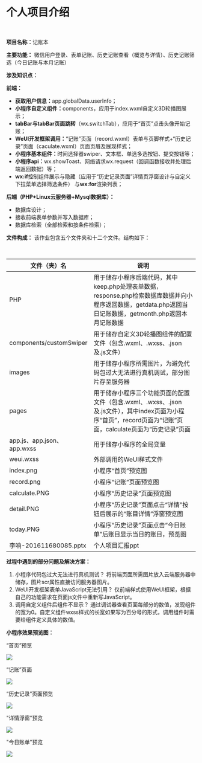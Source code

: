 <h1>个人项目介绍</h1><br>
<p><strong>项目名称：</strong>记账本</p>
<p><strong>主要功能：</strong> 微信用户登录、表单记账、历史记账查看（概览与详情）、历史记账筛选（今日记账与本月记账）</p>

<p><strong>涉及知识点：</strong></p>
  <strong> 前端：</strong>

- <strong>获取用户信息：</strong>app.globalData.userInfo；
- <strong>小程序自定义组件：</strong>components，应用于index.wxml自定义3D轮播图展示；
- <strong>tabBar与tabBar页面跳转</strong>（wx.switchTab），应用于“首页”点击头像开始记账；
- <strong>WeUI开发框架调用：</strong>“记账”页面（record.wxml）表单与页脚样式+“历史记录”页面（caculate.wxml）页面页眉及展现样式；
- <strong>小程序基本组件：</strong>时间选择器swiper、文本框、单选多选按钮、提交按钮等；
- <strong>小程序api：</strong>wx.showToast、网络请求wx.request（回调函数接收并处理后端返回数据）等；
- <strong>wx:if</strong>控制组件展示与隐藏（应用于“历史记录页面”详情页浮窗设计与自定义下拉菜单选择筛选条件） 与<strong>wx:for</strong>渲染列表；

<strong>后端（PHP+Linux云服务器+Mysql数据库）：</strong>

- 数据库设计；
- 接收前端表单参数并写入数据库；
- 数据库检索（全部检索和按条件检索）；

<p><strong>文件构成：</strong>
该作业包含五个文件夹和十二个文件。结构如下：</p><br>
<table>
<thead>
<tr>
<th>文件（夹）名</th>
<th>说明</th>
</tr>
</thead>
<tbody>
<tr>
<td>PHP</td>
<td>用于储存小程序后端代码，其中keep.php处理表单数据，response.php检索数据库数据并向小程序返回数据，getdata.php返回当日记账数据，getmonth.php返回本月记账数据</td>
</tr>
<tr>
<td>components/customSwiper</td>
<td>用于储存自定义3D轮播图组件的配置文件（包含.wxml、.wxss、.json及.js文件）</td>
</tr>
<tr>
<td>images</td>
<td>用于储存小程序所需图片，为避免代码包过大无法进行真机调试，部分图片存至服务器</td>
</tr>
<tr>
<td>pages</td>
<td>用于储存小程序三个功能页面的配置文件（包含.wxml、.wxss、.json及.js文件），其中index页面为小程序“首页”，record页面为“记账”页面，calculate页面为“历史记录”页面</td>
</tr>
<tr>
<td>app.js、app.json、app.wxss</td>
<td>用于储存小程序的全局变量</td>
</tr>
<tr>
<td>weui.wxss</td>
<td>外部调用的WeUI样式文件</td>
</tr>
<tr>
<td>index.png</td>
<td>小程序“首页”预览图</td>
</tr>
<tr>
<td>record.png</td>
<td>小程序“记账”页面预览图</td>
</tr>
<tr>
<td>calculate.PNG</td>
<td>小程序“历史记录”页面预览图</td>
</tr>
<tr>
<td>detail.PNG</td>
<td>小程序“历史记录”页面点击“详情”按钮后展示的“账目详情”浮窗预览图</td>
</tr>
<tr>
<td>today.PNG</td>
<td>小程序“历史记录”页面点击“今日账单”后账目显示当日的账目，预览图</td>
</tr>
<tr>
<td>李响-201611680085.pptx</td>
<td>个人项目汇报ppt</td>
</tr>
</tbody>
</table>

<p><strong>过程中遇到的部分问题及解决方案：</strong></p>

1. 小程序代码包过大无法进行真机测试？
	将前端页面所需图片放入云端服务器中储存，图片scr属性直接访问服务器图片。
2. WeUI开发框架表单JavaScript无法引用？
	仅前端样式使用WeUI框架，根据自己的功能需求在页面js文件中重新写JavaScript。
3. 调用自定义组件后组件不显示？
	通过调试器查看页面每部分的数值，发现组件的宽为0。自定义组件wxss样式的长宽如果写为百分号的形式，调用组件时需要给组件定义具体的数值。

<p><strong>小程序效果预览图：</strong></p>

<p>“首页”预览</p>

<img src="index.png"></img><br>

<p>“记账”页面</p>

<img src="record.png"></img><br>

<p>“历史记录”页面预览</p>

<img src="calculate.PNG"></img><br>

"详情浮窗"预览

<img src="detail.PNG"></img><br>

"今日账单"预览

<img src="today.PNG"></img><br>
